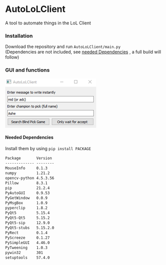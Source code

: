# AutoLoLClient
A tool to automate things in the LoL Client  

### Installation
Download the repository and run ``AutoLoLClient/main.py``  
(Dependencies are not included, see [needed Dependencies](#needed-dependencies) , a full build will follow)

### GUI and functions
![This image shows the GUI of AutoLoLClient](AutoLoLClient/window.png "The GUI")

#### Needed Dependencies
Install them by using ``pip install PACKAGE``
```
Package       Version
------------- --------
MouseInfo     0.1.3
numpy         1.21.2
opencv-python 4.5.3.56
Pillow        8.3.1
pip           21.2.4
PyAutoGUI     0.9.53
PyGetWindow   0.0.9
PyMsgBox      1.0.9
pyperclip     1.8.2
PyQt5         5.15.4
PyQt5-Qt5     5.15.2
PyQt5-sip     12.9.0
PyQt5-stubs   5.15.2.0
PyRect        0.1.4
PyScreeze     0.1.27
PySimpleGUI   4.46.0
PyTweening    1.0.3
pywin32       301
setuptools    57.4.0
```
